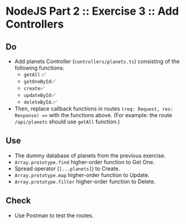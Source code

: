 # NodeJS Part 2 :: Exercise 3 :: Add Controllers

## Do

- Add planets Controller (`controllers/planets.ts`) consisting of the following functions:
  - `getAll` ✅
  - `getOneById`✅
  - `create`✅
  - `updateById`✅
  - `deleteById`.✅
- Then, replace callback functions in routes `(req: Request, res: Response) =>` with the functions above. (For example: the route `/api/planets` should use `getAll` function.)

## Use

- The dummy database of planets from the previous exercise.
- `Array.prototype.find` higher-order function to Get One.
- Spread operator (`[...planets]`) to Create.
- `Array.prototype.map` higher-order function to Update.
- `Array.prototype.filter` higher-order function to Delete.

## Check

- Use Postman to test the routes.
